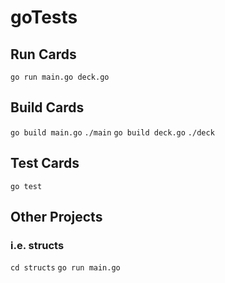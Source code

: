 # goTests

## Run Cards

`go run main.go deck.go`

## Build Cards

`go build main.go`
`./main`
`go build deck.go`
`./deck`

## Test Cards

`go test`

## Other Projects

### i.e. structs

`cd structs`
`go run main.go`